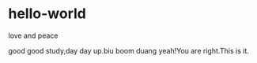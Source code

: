 # hello-world
love and peace

good good study,day day up.biu boom duang
yeah!You are right.This is it.
